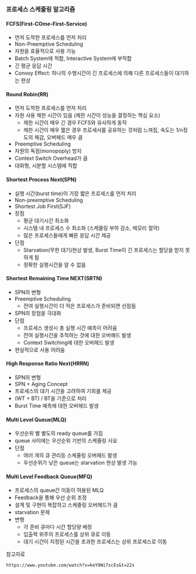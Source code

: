 ### 프로세스 스케줄링 알고리즘

#### FCFS(First-COme-First-Service)
- 먼저 도착한 프로세스를 먼저 처리
- Non-Preemptive Scheduling
- 자원을 효율적으로 사용 가능
- Batch System에 적합, Interactive System에 부적합
- 긴 평균 응답 시간
- Convoy Effect: 하나의 수행시간이 긴 프로세스에 의해 다른 프로세스들이 대기하는 현상

#### Round Robin(RR)
- 먼저 도착한 프로세스를 먼저 처리
- 자원 사용 제한 시간이 있음 (제한 시간이 성능을 결정하는 핵심 요소)
  - 제한 시간이 매우 긴 경우 FCFS와 유사하게 동작
  - 제한 시간이 매우 짧은 경우 프로세서를 공유하는 것처럼 느껴짐, 속도는 1/n정도의 체감, 오버헤드 매우 큼
- Preemptive Scheduling
- 자원의 독점(monopoply) 방지
- Context Switch Overhead가 큼
- 대화형, 시분할 시스템에 적합

#### Shortest Process Next(SPN)
- 실행 시간(burst time)이 가장 짧은 프로세스를 먼저 처리
- Non-preemptive Scheduling
- Shortest Job First(SJF)
- 장점
  - 평균 대기시간 최소화
  - 시스템 내 프로세스 수 최소화 (스케줄링 부하 감소, 메모리 절약)
  - 많은 프로세스들에게 빠른 응답 시간 제공
- 단점
  - Starvation(무한 대기)현상 발생, Burst Time이 긴 프로세스는 할당을 받지 못하게 됨
  - 정확한 실행시간을 알 수 없음

#### Shortest Remaining Time NEXT(SRTN)
- SPN의 변형
- Preemptive Scheduling
  - 잔여 실행시간이 더 적은 프로세스가 준비되면 선점됨
- SPN의 장점을 극대화
- 단점
  - 프로세스 생성시 총 실행 시간 예측이 어려움
  - 잔여 실행시간을 추적하는 것에 대한 오버해드 발생
  - Context Switching에 대한 오버헤드 발생
- 현실적으로 사용 어려움

#### High Response Ratio Next(HRRN)
- SPN의 변형
- SPN + Aging Concept
- 프로세스의 대기 시간을 고려하여 기회를 제공
- (WT + BT) / BT을 기준으로 처리
- Burst Time 예측에 대한 오버헤드 발생

#### Multi Level Queue(MLQ)
- 우선순위 별 별도의 ready queue를 가짐
- queue 사이에는 우선순위 기반의 스케줄링 사요
- 단점
  - 여러 개의 큐 관리등 스케줄링 오버헤드 발생
  - 우선순위가 낮은 queue는 starvation 현상 발생 가능

#### Multi Level Feedback Queue(MFQ)
- 프로세스의 queue간 이동이 허용된 MLQ
- Feedback을 통해 우선 순위 조정
- 설계 및 구현이 복잡하고 스케줄링 오버헤드가 큼
- starvation 문제
- 변형
  - 각 준비 큐마다 시간 할당량 배정
  - 입출력 위주의 프로세스를 상위 큐로 이동
  - 대기 시간이 지정된 시간을 초과한 프로세스는 상위 프로세스로 이동







참고자료
```
https://www.youtube.com/watch?v=keY9Wi7scEs&t=22s
```











